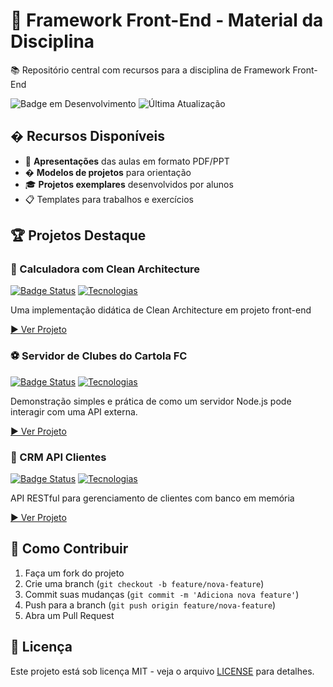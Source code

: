 # 🚀 Framework Front-End - Material da Disciplina

📚 Repositório central com recursos para a disciplina de Framework Front-End

![Badge em Desenvolvimento](https://img.shields.io/badge/Status-Em%20Desenvolvimento-yellow)
![Última Atualização](https://img.shields.io/github/last-commit/seuuser/framework-front-end)

## � Recursos Disponíveis

- 📂 **Apresentações** das aulas em formato PDF/PPT
- � **Modelos de projetos** para orientação
- 🎓 **Projetos exemplares** desenvolvidos por alunos
- 📋 Templates para trabalhos e exercícios

## 🏆 Projetos Destaque

### 🧮 Calculadora com Clean Architecture
[![Badge Status](https://img.shields.io/badge/Status-Completo-brightgreen)]()
[![Tecnologias](https://img.shields.io/badge/Tech-HTML,CSS,JS-blue)]()

Uma implementação didática de Clean Architecture em projeto front-end

[▶️ Ver Projeto](https://github.com/EmmanoelMonteiro/clean-architecture-calculator)

### ⚽ Servidor de Clubes do Cartola FC
[![Badge Status](https://img.shields.io/badge/Status-Completo-brightgreen)]()
[![Tecnologias](https://img.shields.io/badge/Tech-Node.js,HTML,CSS,JS-blue)]()

Demonstração simples e prática de como um servidor Node.js pode interagir com uma API externa.

[▶️ Ver Projeto](https://github.com/EmmanoelMonteiro/listar_clubes-cartola-fc)

### 📇 CRM API Clientes
[![Badge Status](https://img.shields.io/badge/Status-Completo-brightgreen)]()
[![Tecnologias](https://img.shields.io/badge/Tech-Node.js,H2,RestAPI-orange)]()

API RESTful para gerenciamento de clientes com banco em memória

[▶️ Ver Projeto](https://github.com/EmmanoelMonteiro/crm_api_clientes)

## 🧩 Como Contribuir

1. Faça um fork do projeto
2. Crie uma branch (`git checkout -b feature/nova-feature`)
3. Commit suas mudanças (`git commit -m 'Adiciona nova feature'`)
4. Push para a branch (`git push origin feature/nova-feature`)
5. Abra um Pull Request

## 📝 Licença

Este projeto está sob licença MIT - veja o arquivo [LICENSE](./LICENSE) para detalhes.
